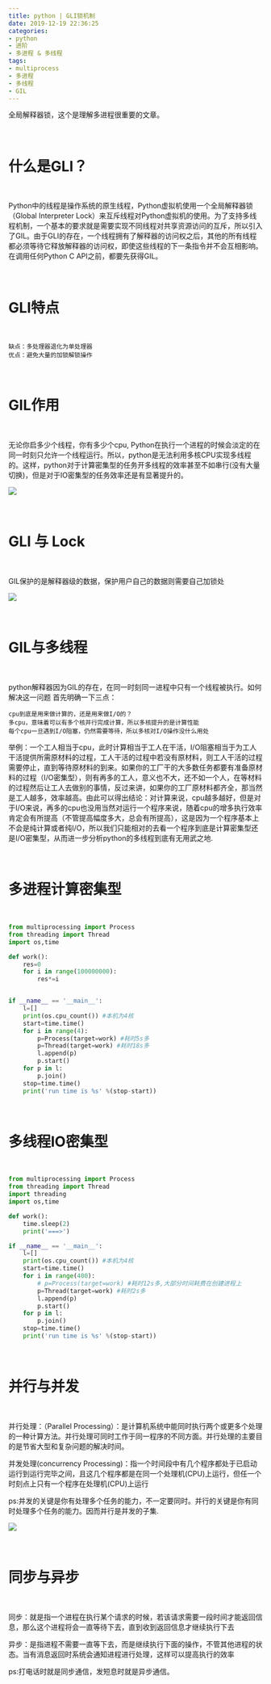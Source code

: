 ```yaml
---
title: python | GLI锁机制
date: 2019-12-19 22:36:25
categories:
- python
- 进阶
- 多进程 & 多线程
tags:
- multiprocess
- 多进程
- 多线程
- GIL
---
```

全局解释器锁，这个是理解多进程很重要的文章。

<!-- more -->

<br/>

# 什么是GLI？

<br/>

Python中的线程是操作系统的原生线程，Python虚拟机使用一个全局解释器锁（Global Interpreter Lock）来互斥线程对Python虚拟机的使用。为了支持多线程机制，一个基本的要求就是需要实现不同线程对共享资源访问的互斥，所以引入了GIL。由于GLI的存在，一个线程拥有了解释器的访问权之后，其他的所有线程都必须等待它释放解释器的访问权，即使这些线程的下一条指令并不会互相影响。在调用任何Python C API之前，都要先获得GIL。

<br/>

# GLI特点

<br/>

	缺点：多处理器退化为单处理器
	优点：避免大量的加锁解锁操作

<br/>

# GIL作用

<br/>

无论你启多少个线程，你有多少个cpu, Python在执行一个进程的时候会淡定的在同一时刻只允许一个线程运行。所以，python是无法利用多核CPU实现多线程的。这样，python对于计算密集型的任务开多线程的效率甚至不如串行(没有大量切换)，但是对于IO密集型的任务效率还是有显著提升的。

![](/images/multiprocess/3_0.png)

<br/>

# GLI 与 Lock

<br/>

GIL保护的是解释器级的数据，保护用户自己的数据则需要自己加锁处

![](/images/multiprocess/3_1.png)

<br/>

# GIL与多线程

<br/>

python解释器因为GIL的存在，在同一时刻同一进程中只有一个线程被执行。如何解决这一问题
首先明确一下三点：

	cpu到底是用来做计算的，还是用来做I/O的？
	多cpu，意味着可以有多个核并行完成计算，所以多核提升的是计算性能
	每个cpu一旦遇到I/O阻塞，仍然需要等待，所以多核对I/O操作没什么用处

举例：一个工人相当于cpu，此时计算相当于工人在干活，I/O阻塞相当于为工人干活提供所需原材料的过程，工人干活的过程中若没有原材料，则工人干活的过程需要停止，直到等待原材料的到来。如果你的工厂干的大多数任务都要有准备原材料的过程（I/O密集型），则有再多的工人，意义也不大，还不如一个人，在等材料的过程然后让工人去做别的事情，反过来讲，如果你的工厂原材料都齐全，那当然是工人越多，效率越高。由此可以得出结论：对计算来说，cpu越多越好，但是对于I/O来说，再多的cpu也没用当然对运行一个程序来说，随着cpu的增多执行效率肯定会有所提高（不管提高幅度多大，总会有所提高），这是因为一个程序基本上不会是纯计算或者纯I/O，所以我们只能相对的去看一个程序到底是计算密集型还是I/O密集型，从而进一步分析python的多线程到底有无用武之地.

<br/>

# 多进程计算密集型

<br/>

```python
from multiprocessing import Process
from threading import Thread
import os,time

def work():
    res=0
    for i in range(100000000):
        res*=i


if __name__ == '__main__':
    l=[]
    print(os.cpu_count()) #本机为4核
    start=time.time()
    for i in range(4):
        p=Process(target=work) #耗时5s多
        p=Thread(target=work) #耗时18s多
        l.append(p)
        p.start()
    for p in l:
        p.join()
    stop=time.time()
    print('run time is %s' %(stop-start))
```

<br/>

#  多线程IO密集型

<br/>

```python
from multiprocessing import Process
from threading import Thread
import threading
import os,time

def work():
    time.sleep(2)
    print('===>')

if __name__ == '__main__':
    l=[]
    print(os.cpu_count()) #本机为4核
    start=time.time()
    for i in range(400):
        # p=Process(target=work) #耗时12s多,大部分时间耗费在创建进程上
        p=Thread(target=work) #耗时2s多
        l.append(p)
        p.start()
    for p in l:
        p.join()
    stop=time.time()
    print('run time is %s' %(stop-start))
```

<br/>

# 并行与并发

<br/>

并行处理：（Parallel Processing）：是计算机系统中能同时执行两个或更多个处理的一种计算方法。并行处理可同时工作于同一程序的不同方面。并行处理的主要目的是节省大型和复杂问题的解决时间。

并发处理(concurrency Processing)：指一个时间段中有几个程序都处于已启动运行到运行完毕之间，且这几个程序都是在同一个处理机(CPU)上运行，但任一个时刻点上只有一个程序在处理机(CPU)上运行

ps:并发的关键是你有处理多个任务的能力，不一定要同时。并行的关键是你有同时处理多个任务的能力。因而并行是并发的子集.

![](/images/multiprocess/3_2.png)

<br/>

# 同步与异步

<br/>

同步：就是指一个进程在执行某个请求的时候，若该请求需要一段时间才能返回信息，那么这个进程将会一直等待下去，直到收到返回信息才继续执行下去

异步：是指进程不需要一直等下去，而是继续执行下面的操作，不管其他进程的状态。当有消息返回时系统会通知进程进行处理，这样可以提高执行的效率

ps:打电话时就是同步通信，发短息时就是异步通信。
